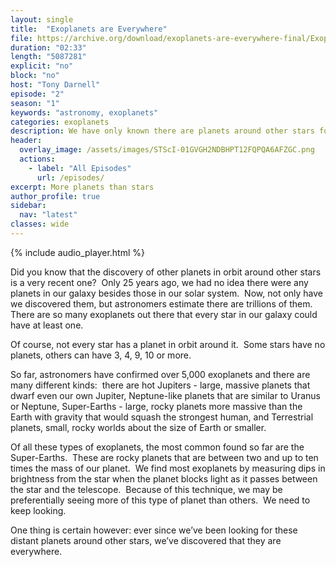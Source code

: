 ```yaml
---
layout: single
title:  "Exoplanets are Everywhere"
file: https://archive.org/download/exoplanets-are-everywhere-final/ExoplanetsAreEverywhere_final.mp3
duration: "02:33"
length: "5087281"
explicit: "no"
block: "no"
host: "Tony Darnell"
episode: "2"
season: "1"
keywords: "astronomy, exoplanets"
categories: exoplanets
description: We have only known there are planets around other stars for about 25 years.  Now we know they are everywhere.
header:
  overlay_image: /assets/images/STScI-01GVGH2NDBHPT12FQPQA6AFZGC.png
  actions:
    - label: "All Episodes"
      url: /episodes/ 
excerpt: More planets than stars
author_profile: true
sidebar: 
  nav: "latest"
classes: wide
---
```


{% include audio_player.html %} 

Did you know that the discovery of other planets in orbit around other stars is a very recent one?  Only 25 years ago, we had no idea there were any planets in our galaxy besides those in our solar system.  Now, not only have we discovered them, but astronomers estimate there are trillions of them.  There are so many exoplanets out there that every star in our galaxy could have at least one.


Of course, not every star has a planet in orbit around it.  Some stars have no planets, others can have 3, 4, 9, 10 or more.


So far, astronomers have confirmed over 5,000 exoplanets and there are many different kinds:  there are hot Jupiters - large, massive planets that dwarf even our own Jupiter, Neptune-like planets that are similar to Uranus or Neptune, Super-Earths - large, rocky planets more massive than the Earth with gravity that would squash the strongest human, and Terrestrial planets, small, rocky worlds about the size of Earth or smaller.


Of all these types of exoplanets, the most common found so far are the Super-Earths.  These are rocky planets that are between two and up to ten times the mass of our planet.  We find most exoplanets by measuring dips in brightness from the star when the planet blocks light as it passes between the star and the telescope.  Because of this technique, we may be preferentially seeing more of this type of planet than others.  We need to keep looking.


One thing is certain however: ever since we’ve been looking for these distant planets around other stars, we’ve discovered that they are everywhere.
